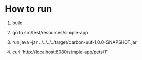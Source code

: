 How to run
==========

1) build

2) go to src/test/resources/simple-app

3) run java -jar ../../../../target/carbon-uuf-1.0.0-SNAPSHOT.jar

4) curl 'http://localhost:8080/simple-app/pets/1' 
